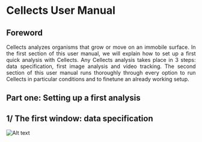 
Cellects User Manual
====================

Foreword
--------
<div style="text-align: justify">
Cellects analyzes organisms that grow or move on an immobile surface. In the first section of this user manual, we will explain how to set up a first quick analysis with Cellects. Any Cellects analysis takes place in 3 steps: data specification, first image analysis and video tracking. The second section of this user manual runs thoroughly through every option to run Cellects in particular conditions and to finetune an already working setup.

Part one: Setting up a first analysis
--------
## 1/ The first window: data specification
<img
  src="https://github.com/Aurele-B/Cellects/screenshots/UserManualFigure1.png"
  alt="Alt text"
  title="User Manual Figure 1: Cellects first window"
  style="display: inline-block; margin: 0 auto; max-width: 300px">

</div>
